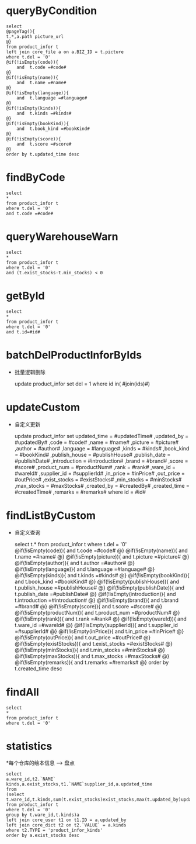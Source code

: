 queryByCondition
===


    select 
    @pageTag(){
    t.*,a.path picture_url
    @}
    from product_infor t
    left join core_file a on a.BIZ_ID = t.picture
    where t.del = '0'  
    @if(!isEmpty(code)){
        and  t.code =#code#
    @}
    @if(!isEmpty(name)){
        and  t.name =#name#
    @}
    @if(!isEmpty(language)){
        and  t.language =#language#
    @}
    @if(!isEmpty(kinds)){
        and  t.kinds =#kinds#
    @}
    @if(!isEmpty(bookKind)){
        and  t.book_kind =#bookKind#
    @}
    @if(!isEmpty(score)){
        and  t.score =#score#
    @}
    order by t.updated_time desc
  

findByCode
===
    select
    *
    from product_infor t
    where t.del = '0'
    and t.code =#code#
 
queryWarehouseWarn
===

    select 
    * 
    from product_infor t
    where t.del = '0'
    and (t.exist_stocks-t.min_stocks) < 0 
    
getById
===

    select
    *
    from product_infor t
    where t.del = '0'
    and t.id=#id#



batchDelProductInforByIds
===

* 批量逻辑删除

    update product_infor set del = 1 where id  in( #join(ids)#)
    


updateCustom
===

* 自定义更新

    update product_infor 
    set 
        updated_time = #updatedTime#
        ,updated_by = #updatedBy#
                ,code = #code#
                ,name = #name#
                ,picture = #picture#
                ,author = #author#
                ,language = #language#
                ,kinds = #kinds#
                ,book_kind = #bookKind#
                ,publish_house = #publishHouse#
                ,publish_date = #publishDate#
                ,introduction = #introduction#
                ,brand = #brand#
                ,score = #score#
                ,product_num = #productNum#
                ,rank = #rank#
                ,ware_id = #wareId#
                ,supplier_id = #supplierId#
                ,in_price = #inPrice#
                ,out_price = #outPrice#
                ,exist_stocks = #existStocks#
                ,min_stocks = #minStocks#
                ,max_stocks = #maxStocks#
                ,created_by = #createdBy#
                ,created_time = #createdTime#
                ,remarks = #remarks#
    where id  = #id#
    
    
    
findListByCustom
===

* 自定义查询


    select 
    t.*
    from product_infor t
    where t.del = '0'  
    @if(!isEmpty(code)){
        and  t.code =#code#
    @}
    @if(!isEmpty(name)){
        and  t.name =#name#
    @}
    @if(!isEmpty(picture)){
        and  t.picture =#picture#
    @}
    @if(!isEmpty(author)){
        and  t.author =#author#
    @}
    @if(!isEmpty(language)){
        and  t.language =#language#
    @}
    @if(!isEmpty(kinds)){
        and  t.kinds =#kinds#
    @}
    @if(!isEmpty(bookKind)){
        and  t.book_kind =#bookKind#
    @}
    @if(!isEmpty(publishHouse)){
        and  t.publish_house =#publishHouse#
    @}
    @if(!isEmpty(publishDate)){
        and  t.publish_date =#publishDate#
    @}
    @if(!isEmpty(introduction)){
        and  t.introduction =#introduction#
    @}
    @if(!isEmpty(brand)){
        and  t.brand =#brand#
    @}
    @if(!isEmpty(score)){
        and  t.score =#score#
    @}
    @if(!isEmpty(productNum)){
        and  t.product_num =#productNum#
    @}
    @if(!isEmpty(rank)){
        and  t.rank =#rank#
    @}
    @if(!isEmpty(wareId)){
        and  t.ware_id =#wareId#
    @}
    @if(!isEmpty(supplierId)){
        and  t.supplier_id =#supplierId#
    @}
    @if(!isEmpty(inPrice)){
        and  t.in_price =#inPrice#
    @}
    @if(!isEmpty(outPrice)){
        and  t.out_price =#outPrice#
    @}
    @if(!isEmpty(existStocks)){
        and  t.exist_stocks =#existStocks#
    @}
    @if(!isEmpty(minStocks)){
        and  t.min_stocks =#minStocks#
    @}
    @if(!isEmpty(maxStocks)){
        and  t.max_stocks =#maxStocks#
    @}
    @if(!isEmpty(remarks)){
        and  t.remarks =#remarks#
    @}
    order by t.created_time desc
    
findAll
===

    select
    *
    from product_infor t
    where t.del = '0'
    
statistics
===
*每个仓库的绘本信息 --> 盘点
    
    select
    a.ware_id,t2.`NAME` kinds,a.exist_stocks,t1.`NAME`supplier_id,a.updated_time
    from
    (select
    t.ware_id,t.kinds,sum(t.exist_stocks)exist_stocks,max(t.updated_by)updated_by,max(t.updated_time)updated_time
    from product_infor t
    where t.del = '0'
    group by t.ware_id,t.kinds)a
    left join core_user t1 on t1.ID = a.updated_by
    left join core_dict t2 on t2.`VALUE` = a.kinds
    where t2.TYPE = 'product_infor_kinds'
    order by a.exist_stocks desc